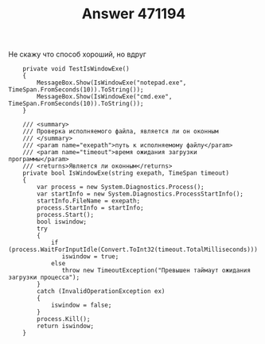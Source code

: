﻿---
title: "Answer 471194"
se.owner.user_id: 22836
se.owner.display_name: "4per"
se.owner.link: "https://ru.stackoverflow.com/users/22836/4per"
se.answer_id: 471194
se.question_id: 471177
se.post_type: answer
se.score: -1
se.is_accepted: False
---
<p>Не скажу что способ хороший, но вдруг</p>

<pre><code>    private void TestIsWindowExe()
    {
        MessageBox.Show(IsWindowExe("notepad.exe", TimeSpan.FromSeconds(10)).ToString());
        MessageBox.Show(IsWindowExe("cmd.exe", TimeSpan.FromSeconds(10)).ToString());
    }

    /// &lt;summary&gt;
    /// Проверка исполняемого файла, является ли он оконным
    /// &lt;/summary&gt;
    /// &lt;param name="exepath"&gt;путь к исполняемому файлу&lt;/param&gt;
    /// &lt;param name="timeout"&gt;время ожидания загрузки программы&lt;/param&gt;
    /// &lt;returns&gt;Является ли оконным&lt;/returns&gt;
    private bool IsWindowExe(string exepath, TimeSpan timeout)
    {
        var process = new System.Diagnostics.Process();
        var startInfo = new System.Diagnostics.ProcessStartInfo();
        startInfo.FileName = exepath;            
        process.StartInfo = startInfo;
        process.Start();
        bool iswindow;
        try
        {               
            if (process.WaitForInputIdle(Convert.ToInt32(timeout.TotalMilliseconds)))
               iswindow = true;
            else
               throw new TimeoutException("Превышен таймаут ожидания загрузки процесса");
        }
        catch (InvalidOperationException ex)
        {
            iswindow = false;
        }
        process.Kill();
        return iswindow;
    }
</code></pre>
